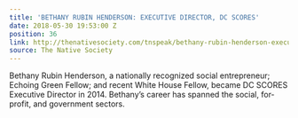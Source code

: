 ```yaml
---
title: 'BETHANY RUBIN HENDERSON: EXECUTIVE DIRECTOR, DC SCORES'
date: 2018-05-30 19:53:00 Z
position: 36
link: http://thenativesociety.com/tnspeak/bethany-rubin-henderson-executive-director-dc-scores.html
source: The Native Society
---
```


Bethany Rubin Henderson, a nationally recognized social entrepreneur; Echoing Green Fellow; and recent White House Fellow, became DC SCORES Executive Director in 2014. Bethany’s career has spanned the social, for-profit, and government sectors.